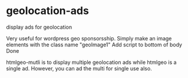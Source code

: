 # geolocation-ads
display ads for geolocation

Very useful for wordpress geo sponsorsship.
Simply make an image elements with the class name "geoImage1"
Add script to bottom of body
Done

htmlgeo-mutli is to display multiple geolocation ads while htmlgeo is a single ad. However, you can ad the multi for single use also. 
